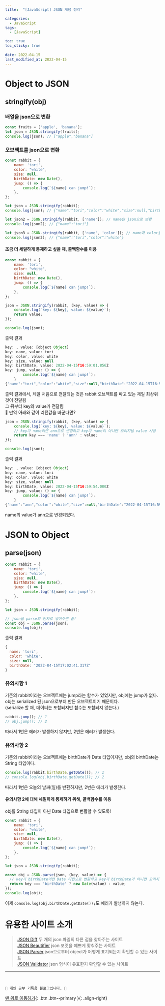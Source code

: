 ```yaml
---
title:  "[JavaScript] JSON 개념 정리"

categories:
  - JavaScript
tags:
  - [JavaScript]

toc: true
toc_sticky: true
 
date: 2022-04-15
last_modified_at: 2022-04-15
---
```

# Object to JSON
## stringify(obj)
### 배열을 json으로 변환
```js
const fruits = ['apple', 'banana']; 
let json = JSON.stringify(fruits);
console.log(json); // ["apple","banana"]
```
### 오브젝트를 json으로 변환
```js
const rabbit = {
    name: 'tori',
    color: "white",
    size: null,
    birthDate: new Date(),
    jump: () => {
        console.log(`${name} can jump!`);
    },
};

let json = JSON.stringify(rabbit);
console.log(json); // {"name":"tori","color":"white","size":null,"birthDate":"2022-04-15T16:44:57.918Z"}

let json2 = JSON.stringify(rabbit, ['name']); // name만 json으로 변환
console.log(json2); // {"name":"tori"}

let json3 = JSON.stringify(rabbit, ['name', 'color']); // name과 color를 json으로 변환
console.log(json3); // {"name":"tori","color":"white"}
```
#### 조금 더 세밀하게 통제하고 싶을 때, 콜백함수를 이용
```js
const rabbit = {
    name: 'tori',
    color: "white",
    size: null,
    birthDate: new Date(),
    jump: () => {
        console.log(`${name} can jump!`);
    },
};

json = JSON.stringify(rabbit, (key, value) => {
    console.log(`key: ${key}, value: ${value}`);
    return value;
});

console.log(json);
```
출력 결과
```js
key: , value: [object Object]
key: name, value: tori
key: color, value: white
key: size, value: null
key: birthDate, value: 2022-04-15T16:59:01.856Z
key: jump, value: () => {
        console.log(`${name} can jump!`);
    }
{"name":"tori","color":"white","size":null,"birthDate":"2022-04-15T16:59:01.856Z"}
```
출력 결과에서, 제일 처음으로 전달되는 것은 rabbit 오브젝트를 싸고 있는 제일 최상위 것이 전달됨<br>
그 뒤부터 key와 value가 전달됨<br>
🤔 만약 아래와 같이 리턴값을 바꾼다면?
```js
json = JSON.stringify(rabbit, (key, value) => {
    console.log(`key: ${key}, value: ${value}`);
    // key가 name이면 ann으로 변경하고 key가 name이 아니면 오리지널 value 사용
    return key === 'name' ? 'ann' : value;
});

console.log(json);
```
출력 결과
```js
key: , value: [object Object]
key: name, value: tori
key: color, value: white
key: size, value: null
key: birthDate, value: 2022-04-15T16:59:54.000Z
key: jump, value: () => {
        console.log(`${name} can jump!`);
    }
{"name":"ann","color":"white","size":null,"birthDate":"2022-04-15T16:59:54.000Z"}
```
name의 value가 ann으로 변경되었다.

# JSON to Object
## parse(json)
```js
const rabbit = {
    name: 'tori',
    color: "white",
    size: null,
    birthDate: new Date(),
    jump: () => {
        console.log(`${name} can jump!`);
    },
};

let json = JSON.stringify(rabbit);

// json을 parse의 인자로 넣어주면 끝!
const obj = JSON.parse(json);
console.log(obj);
```
출력 결과
```js
{
  name: 'tori',
  color: 'white',
  size: null,
  birthDate: '2022-04-15T17:02:41.317Z'
}
```
### 유의사항 1
기존의 rabbit이라는 오브젝트에는 jump라는 함수가 있었지만, obj에는 jump가 없다.<br> 
obj는 serialized 된 json으로부터 만든 오브젝트이기 때문이다.<br>
(serialize 할 때, 데이터는 포함되지만 함수는 포함되지 않는다.)<br>
```js
rabbit.jump(); // 1
// obj.jump(); // 2
```
따라서 1번은 에러가 발생하지 않지만, 2번은 에러가 발생한다.
### 유의사항 2
기존의 rabbit이라는 오브젝트에는 birthDate가 Date 타입이지만, obj의 birthDate는 String 타입이다.
```js
console.log(rabbit.birthDate.getDate()); // 1
// console.log(obj.birthDate.getDate()); // 2
```
따라서 1번은 오늘의 날짜(일)를 반환하지만, 2번은 에러가 발생한다.
#### 유의사항 2에 대해 세밀하게 통제하기 위해, 콜백함수를 이용
obj를 String 타입이 아닌 Date 타입으로 변활할 수 있도록!
```js
const rabbit = {
    name: 'tori',
    color: "white",
    size: null,
    birthDate: new Date(),
    jump: () => {
        console.log(`${name} can jump!`);
    },
};

let json = JSON.stringify(rabbit);

const obj = JSON.parse(json, (key, value) => {
  // key가 birthDate이면 Date 타입으로 변환하고 key가 birthDate가 아니면 오리지널 value 사용
  return key === 'birthDate' ? new Date(value) : value;
});
console.log(obj);
```
이제 `console.log(obj.birthDate.getDate());`도 에러가 발생하지 않는다.

# 유용한 사이트 소개
> [JSON Diff](http://www.jsondiff.com/) 두 개의 json 파일의 다른 점을 찾아주는 사이트<br>
[JSON Beautifier](https://jsonbeautifier.org/) json 포멧을 예쁘게 맞춰주는 사이트<br>
[JSON Parser](https://jsonparser.org/) json으로부터 object가 어떻게 표기되는지 확인할 수 있는 사이트 <br>
[JSON Validator](https://tools.learningcontainer.com/json-validator/) json 형식이 유효한지 확인할 수 있는 사이트<br>

***
<br>

    💛 개인 공부 기록용 블로그입니다. 👻

[맨 위로 이동하기](#){: .btn .btn--primary }{: .align-right}